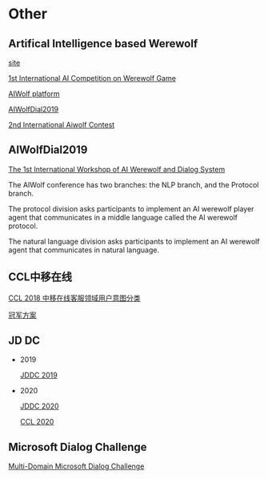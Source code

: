 # Other



## Artifical Intelligence based Werewolf

[site](http://aiwolf.org/en/)

[1st International AI Competition on Werewolf Game](http://aiwolf.org/en/archives/2023)

[AIWolf platform](http://aiwolf.org/en/server)

[AIWolfDial2019](https://aiwolfdial.kanolab.net/)

[2nd International Aiwolf Contest](http://aiwolf.org/en/2nd-international-aiwolf-contest)



## AIWolfDial2019

[The 1st International Workshop of AI Werewolf and Dialog System](https://aiwolfdial.kanolab.net/)

The AIWolf conference has two branches: the NLP branch, and the Protocol branch.

The protocol division asks participants to implement an AI werewolf player agent that communicates in a middle language called the AI werewolf protocol.

The natural language division asks participants to implement an AI werewolf agent that communicates in natural language.



## CCL中移在线

[CCL 2018 中移在线客服领域用户意图分类](http://www.cips-cl.org/static/CCL2018/call-evaluation.html)

[冠军方案](https://github.com/nlpjoe/2018-CCL-UIIMCS)





## JD DC

- 2019

  [JDDC 2019](https://jddc.jd.com/2019/)



- 2020

  [JDDC 2020](https://jddc.jd.com/)

  [CCL 2020](http://www.cips-cl.org/static/CCL2020/evaluationtasks.html)



## Microsoft Dialog Challenge

[Multi-Domain Microsoft Dialog Challenge](https://www.microsoft.com/en-us/research/project/multi-domain-task-completion-dialog-challenge/)

